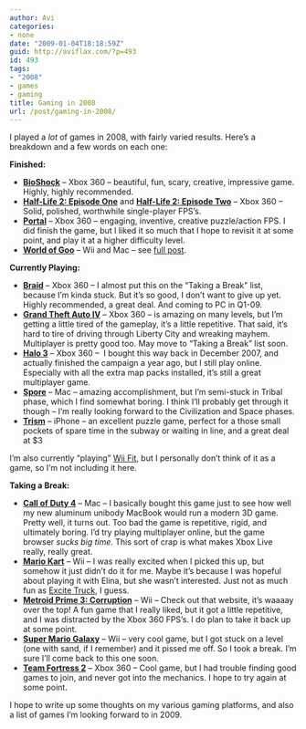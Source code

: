 ```yaml
---
author: Avi
categories:
- none
date: "2009-01-04T18:18:59Z"
guid: http://aviflax.com/?p=493
id: 493
tags:
- "2008"
- games
- gaming
title: Gaming in 2008
url: /post/gaming-in-2008/
---
```

I played a _lot_ of games in 2008, with fairly varied results. Here&#8217;s a breakdown and a few words on each one:

**Finished:**

  * **[BioShock](http://www.2kgames.com/bioshock/)** – Xbox 360 – beautiful, fun, scary, creative, impressive game. Highly, highly recommended.
  * **[Half-Life 2: Episode One](http://orange.half-life2.com/hl2ep1.html)** and **[Half-Life 2: Episode Two](http://orange.half-life2.com/hl2ep2.html)** – Xbox 360 – Solid, polished, worthwhile single-player FPS&#8217;s.
  * **[Portal](http://orange.half-life2.com/portal.html)** – Xbox 360 – engaging, inventive, creative puzzle/action FPS. I did finish the game, but I liked it so much that I hope to revisit it at some point, and play it at a higher difficulty level.
  * **[World of Goo](http://worldofgoo.com/)** – Wii and Mac – see [full post](http://aviflax.com/post/world-of-goo-best-game-ever/).

**Currently Playing:**

  * **[Braid](http://braid-game.com/)** – Xbox 360 – I almost put this on the &#8220;Taking a Break&#8221; list, because I&#8217;m kinda stuck. But it&#8217;s so good, I don&#8217;t want to give up yet. Highly recommended, a great deal. And coming to PC in Q1-09.
  * **[Grand Theft Auto IV](http://www.rockstargames.com/IV/)** – Xbox 360 – is amazing on many levels, but I&#8217;m getting a little tired of the gameplay, it&#8217;s a little repetitive. That said, it&#8217;s hard to tire of driving through Liberty City and wreaking mayhem. Multiplayer is pretty good too. May move to &#8220;Taking a Break&#8221; list soon.
  * **[Halo 3](http://www.halo3.com/)** – Xbox 360 –  I bought this way back in December 2007, and actually finished the campaign a year ago, but I still play online. Especially with all the extra map packs installed, it&#8217;s still a great multiplayer game.
  * **[Spore](http://www.spore.com/)** – Mac – amazing accomplishment, but I&#8217;m semi-stuck in Tribal phase, which I find somewhat boring. I think I&#8217;ll probably get through it though – I&#8217;m really looking forward to the Civilization and Space phases.
  * **[Trism](http://www.demiforce.com/games.html)** – iPhone – an excellent puzzle game, perfect for a those small pockets of spare time in the subway or waiting in line, and a great deal at $3

I&#8217;m also currently &#8220;playing&#8221; [Wii Fit](http://www.nintendo.com/wiifit/), but I personally don&#8217;t think of it as a game, so I&#8217;m not including it here.

**Taking a Break:**

  * **[Call of Duty 4](http://www.aspyr.com/product/info/88)** – Mac – I basically bought this game just to see how well my new aluminum unibody MacBook would run a modern 3D game. Pretty well, it turns out. Too bad the game is repetitive, rigid, and ultimately boring. I&#8217;d try playing multiplayer online, but the game browser _sucks big time_. This sort of crap is what makes Xbox Live really, really great.
  * **[Mario Kart](http://www.mariokart.com/)** – Wii – I was really excited when I picked this up, but somehow it just didn&#8217;t do it for me. Maybe it&#8217;s because I was hopeful about playing it with Elina, but she wasn&#8217;t interested. Just not as much fun as [Excite Truck](http://www.nintendo.com/games/detail/X-Ip9O46zi1OyeMxBFyfdI_XDV06v7Ne), I guess.
  * **[Metroid Prime 3: Corruption](http://www.metroid.com/)** – Wii – Check out that website, it&#8217;s waaaay over the top! A fun game that I really liked, but it got a little repetitive, and I was distracted by the Xbox 360 FPS&#8217;s. I do plan to take it back up at some point.
  * **[Super Mario Galaxy](http://www.supermariogalaxy.com/)** – Wii – very cool game, but I got stuck on a level (one with sand, if I remember) and it pissed me off. So I took a break. I&#8217;m sure I&#8217;ll come back to this one soon.
  * **[Team Fortress 2](http://orange.half-life2.com/tf2.html)** – Xbox 360 – Cool game, but I had trouble finding good games to join, and never got into the mechanics. I hope to try again at some point. </ul> 
    I hope to write up some thoughts on my various gaming platforms, and also a list of games I&#8217;m looking forward to in 2009.